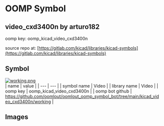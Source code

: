 # OOMP Symbol  
## video_cxd3400n  by arturo182  
  
oomp key: oomp_kicad_video_cxd3400n  
  
source repo at: [https://gitlab.com/kicad/libraries/kicad-symbols](https://gitlab.com/kicad/libraries/kicad-symbols)  
## Symbol  
  
[![working.png](working_600.png)](working.png)  
| name | value | 
| --- | --- | 
| symbol name | Video | 
| library name | Video | 
| oomp key | oomp_kicad_video_cxd3400n | 
| oomp bot github | https://github.com/oomlout/oomlout_oomp_symbol_bot/tree/main/kicad_video_cxd3400n/working | 
## Images  
